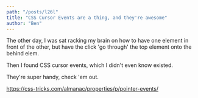```yaml
---
path: "/posts/l26l"
title: "CSS Cursor Events are a thing, and they're awesome"
author: "Ben"
---
```


The other day, I was sat racking my brain on how to have one element in front of the other, but have the click 'go through' the top element onto the behind elem.

Then I found CSS cursor events, which I didn't even know existed.

They're super handy, check 'em out.

https://css-tricks.com/almanac/properties/p/pointer-events/
